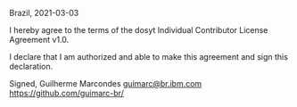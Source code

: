 Brazil, 2021-03-03

I hereby agree to the terms of the dosyt Individual Contributor License
Agreement v1.0.

I declare that I am authorized and able to make this agreement and sign this
declaration.

Signed,
Guilherme Marcondes guimarc@br.ibm.com https://github.com/guimarc-br/